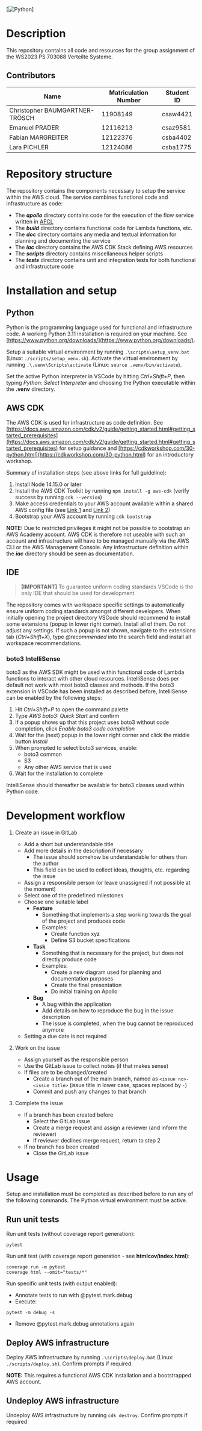 [![Python](https://img.shields.io/badge/python-v3.11%2B-blue%3Fstyle%3Dfor-the-badge)]
# Description

This repository contains all code and resources for the group assignment of the WS2023 PS 703088 Verteilte Systeme.

## Contributors
| Name | Matriculation Number | Student ID |
|---|---|---|
| Christopher BAUMGARTNER-TRÖSCH | 11908149 | csaw4421 |
| Emanuel PRADER | 12116213 | csaz9581 |
| Fabian MARGREITER | 12122376 | csba4402 |
| Lara PICHLER | 12124086 | csba1775 |

# Repository structure

The repository contains the components necessary to setup the service within the AWS cloud. The service combines functional code and infrastructure as code:

- The ***apollo*** directory contains code for the execution of the flow service written in [AFCL](https://apollowf.github.io/)
- The ***build*** directory contains functional code for Lambda functions, etc.
- The ***doc*** directory contains any media and textual information for planning and documenting the service
- The ***iac*** directory contains the AWS CDK Stack defining AWS resources
- The ***scripts*** directory contains miscellaneous helper scripts
- The ***tests*** directory contains unit and integration tests for both functional and infrastructure code

# Installation and setup

## Python

Python is the programming language used for functional and infrastructure code. A working Python 3.11 installation is required on your machine. See [https://www.python.org/downloads/](https://www.python.org/downloads/).

Setup a suitable virtual environment by running `.\scripts\setup_venv.bat` (Linux: `./scripts/setup_venv.sh`). Activate the virtual environment by running `.\.venv\Scripts\activate` (Linux: `source .venv/bin/activate`).

Set the active Python interpreter in VSCode by hitting _Ctrl+Shift+P_, then typing _Python: Select Interpreter_ and choosing the Python executable within the **.venv** directory.

## AWS CDK

The AWS CDK is used for infrastructure as code definition. See [https://docs.aws.amazon.com/cdk/v2/guide/getting_started.html#getting_started_prerequisites](https://docs.aws.amazon.com/cdk/v2/guide/getting_started.html#getting_started_prerequisites) for setup guidance and [https://cdkworkshop.com/30-python.html](https://cdkworkshop.com/30-python.html) for an introductory workshop.

Summary of installation steps (see above links for full guideline):

1. Install Node 14.15.0 or later
2. Install the AWS CDK Toolkit by running `npm install -g aws-cdk` (verify success by running `cdk --version`)
3. Make access credentials to your AWS account available within a shared AWS config file (see [Link 1](https://docs.aws.amazon.com/sdkref/latest/guide/file-format.html) and [Link 2](https://docs.aws.amazon.com/sdkref/latest/guide/file-location.html))
4. Bootstrap your AWS account by running `cdk bootstrap`

**NOTE:** Due to restricted privileges it might not be possible to bootstrap an AWS Academy account. AWS CDK is therefore not useable with such an account and infrastructure will have to be managed manually via the AWS CLI or the AWS Management Console. Any infrastructure definition within the ***iac*** directory should be seen as documentation.

## IDE

> **[IMPORTANT]** To guarantee uniform coding standards VSCode is the only IDE that should be used for development

The repository comes with workspace specific settings to automatically ensure uniform coding standards amongst different developers. When initially opening the project directory VSCode should recommend to install some extensions (popup in lower right corner). Install all of them. Do not adjust any settings. If such a popup is not shown, navigate to the extensions tab (_Ctrl+Shift+X_), type _@recommended_ into the search field and install all workspace recommendations.

### boto3 IntelliSense

boto3 as the AWS SDK might be used within functional code of Lambda functions to interact with other cloud resources. IntelliSense does per default not work with most boto3 classes and methods. If the boto3 extension in VSCode has been installed as described before, IntelliSense can be enabled by the following steps:

1. Hit _Ctrl+Shift+P_ to open the command palette
2. Type _AWS boto3: Quick Start_ and confirm
3. If a popup shows up that this project uses boto3 without code completion, click _Enable boto3 code completion_
4. Wait for the (next) popup in the lower right corner and click the middle button _Install_
5. When prompted to select boto3 services, enable:
    - boto3 common
    - S3
    - Any other AWS service that is used
6. Wait for the installation to complete

IntelliSense should thereafter be available for boto3 classes used within Python code.

# Development workflow

1. Create an issue in GitLab
    - Add a short but understandable title
    - Add more details in the description if necessary
        - The issue should somehow be understandable for others than the author
        - This field can be used to collect ideas, thoughts, etc. regarding the issue
    - Assign a responsible person (or leave unassigned if not possible at the moment)
    - Select one of the predefined milestones
    - Choose one suitable label
        - **Feature**
            - Something that implements a step working towards the goal of the project and produces code
            - Examples:
                - Create function xyz
                - Define S3 bucket specifications 
        - **Task**
            - Something that is necessary for the project, but does not directly produce code
            - Examples:
                - Create a new diagram used for planning and documentation purposes
                - Create the final presentation
                - Do initial training on Apollo
        - **Bug**
            - A bug within the application
            - Add details on how to reproduce the bug in the issue description
            - The issue is completed, when the bug cannot be reproduced anymore
    - Setting a due date is not required

2. Work on the issue
    - Assign yourself as the responsible person
    - Use the GitLab issue to collect notes (if that makes sense)
    - If files are to be changed/created
        - Create a branch out of the main branch, named as `<issue no>-<issue title>` (issue title in lower case, spaces replaced by `-`)
        - Commit and push any changes to that branch

3. Complete the issue
    - If a branch has been created before
        - Select the GitLab issue
        - Create a merge request and assign a reviewer (and inform the reviewer)
        - If reviewer declines merge request, return to step 2
    - If no branch has been created
        - Close the GitLab issue

# Usage

Setup and installation must be completed as described before to run any of the following commands. The Python virtual environment must be active.

## Run unit tests

Run unit tests (without coverage report generation):

```
pytest
```

Run unit test (with coverage report generation - see **htmlcov/index.html**):

```
coverage run -m pytest
coverage html --omit="tests/*"
```

Run specific unit tests (with output enabled):

- Annotate tests to run with @pytest.mark.debug
- Execute:

```
pytest -m debug -s
```
- Remove @pytest.mark.debug annotations again

## Deploy AWS infrastructure

Deploy AWS infrastructure by running `.\scripts\deploy.bat` (Linux: `./scripts/deploy.sh`). Confirm prompts if required.

**NOTE:** This requires a functional AWS CDK installation and a bootstrapped AWS account.

## Undeploy AWS infrastructure

Undeploy AWS infrastructure by running `cdk destroy`. Confirm prompts if required
